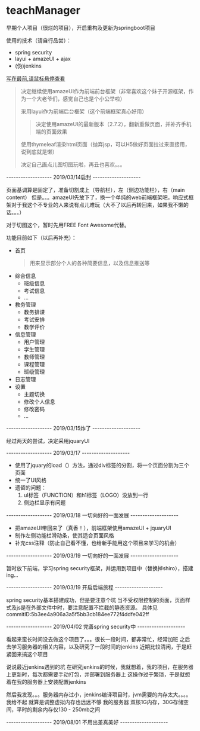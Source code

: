 # teachManager
早期个人项目（很烂的项目），开启重构及更新为springboot项目

使用的技术（请自行品尝）：
* spring security
* layui + amazeUI + ajax
* (伪)jenkins


[写在最前,请鼠标悬停查看](#teachManager  "...我发现我20,21,22号的提交，在contributions竟然没有进度，就去百度寻求原因，发现我电脑上提交的邮箱和github不一致（用的是公司gitlab的邮箱）。
如果有喜欢给人生刷点儿绿的小伙伴有幸看到这里，请谨记，在commits里看一下，提交人的名称和头像与你github账号是否一致！！！")

> 决定继续使用amazeUI作为前端前台框架（非常喜欢这个妹子开源框架，作为一个大老爷们，感觉自己也是个小公举啦）
>
> 采用layui作为前端后台框架（这个前端框架真心好用）
>> 决定使用amazeUI的最新版本（2.7.2），翻新重做页面，并补齐手机端的页面效果
>
> 使用thymeleaf渲染html页面（抛弃jsp，可以H5做好页面拉过来直接用，说到底就是懒）
>
> 决定自己画点儿图切图玩啦，再丑也喜欢。。。

------------------- 2019/03/14启封 --------------------

页面基调算是固定了，准备切割成上（导航栏），左（侧边功能栏），右（main content）
但是。。。amazeUI先放下了，换一个单纯的web前端框架吧，响应式框架对于我这个不专业的人来说有点儿难玩（大不了以后再转回来，如果我不懒的话。。。）

对于切图这个，暂时先用FREE Font Awesome代替。

功能目前如下（以后再补充）：
* 首页
  > 用来显示部分个人的各种简要信息，以及信息推送等
* 综合信息
  * 班级信息
  * 考试信息
  * ...
* 教务管理
  * 教务排课
  * 考试安排
  * 教学评价
* 信息管理
  * 用户管理
  * 学生管理
  * 教师管理
  * 课程管理
  * 班级管理
* 日志管理
* 设置
  * 主题切换
  * 修改个人信息
  * 修改密码
  * ...

------------------- 2019/03/15炸了 --------------------

经过两天的尝试，决定采用jquaryUI

------------------- 2019/03/17 -------------------- 

* 使用了jquary的load（）方法，通过div标签的分割，将一个页面分割为三个页面
* 统一了UI风格
* 遗留的问题：
  1. ul标签（FUNCTION）和h1标签（LOGO）没放到一行
  2. 侧边栏显示有问题

------------------- 2019/03/18 一切向好的一面发展 -------------------- 

* 把amazeUI带回来了（真香！），前端框架使用amazeUI + jquaryUI
* 制作左侧功能栏滑动条，使其适合页面风格
* 补充css注释（防止自己看不懂，也给新手能用这个项目来学习的机会）

------------------- 2019/03/19 一切向好的一面发展 -------------------- 

暂时放下前端，学习spring security框架，并运用到项目中（替换掉shiro），搭建ing...

------------------- 2019/03/19 开启后端旅程 -------------------- 

spring security基本搭建成功，但是要注意个坑
当不受权限控制的页面，页面样式及js是在外部文件中时，要注意配置不拦截的静态资源。
具体见commitID:5b3ee4a906a3a5f5bb3cb184ee772f4ddfe042ff

------------------- 2019/04/02 完善spring security中 -------------------- 

看起来蛮长时间没去做这个项目了。。。很长一段时间，都非常忙，经常加班
之后去学习服务器的相关内容，以及研究了一段时间的jenkins
近期比较清闲，于是赶紧回来搞这个项目

说说最近jenkins遇到的坑
在研究jenkins的时候，我就想着，我的项目，在服务器上更新时，每次都需要手动打包，并部署到服务器上
这操作过于繁琐，于是就想着在我的服务器上安装配置jenkins

然后我发现。。。服务器内存过小，jenkins编译项目时，jvm需要的内存太大。。。。我给不起
就算是调整虚拟内存也远远不够
我的服务器 双核1G内存，30G存储空间，平时的剩余内存仅130 - 250mb之间

------------------- 2019/08/01 不用出差真美好 -------------------- 

